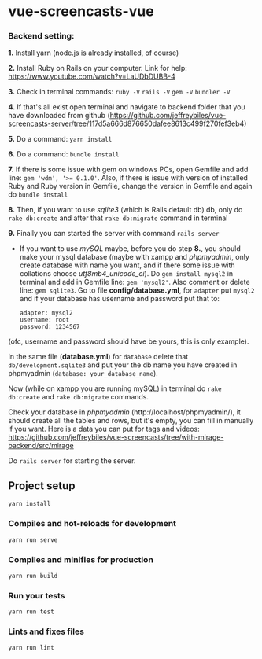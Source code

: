 
# vue-screencasts-vue

### Backend setting:
**1.** Install yarn (node.js is already installed, of course)

**2.** Install Ruby on Rails on your computer. Link for help: https://www.youtube.com/watch?v=LaUDbDUBB-4

**3.** Check in terminal commands:
	```ruby -V```
	```rails -V```
	```gem -V```
	```bundler -V```
	
**4.** If that's all exist open terminal and navigate to backend folder that you have downloaded from github (https://github.com/jeffreybiles/vue-screencasts-server/tree/117d5a666d876650dafee8613c499f270fef3eb4)

**5.** Do a command: ```yarn install```

**6.** Do a command: ```bundle install```

**7.** If there is some issue with gem on windows PCs, open Gemfile and add line: ```gem 'wdm', '>= 0.1.0'```.
Also, if there is issue with version of installed Ruby and Ruby version in Gemfile, change the version in Gemfile and again do ```bundle install```

**8.** Then, if you want to use *sqlite3* (which is Rails default db) db, only do ```rake db:create``` and after that ```rake db:migrate``` command in terminal

**9.** Finally you can started the server with command ```rails server```


* If you want to use *mySQL* maybe, before you do step **8.**, you should make your mysql database (maybe with xampp and *phpmyadmin*, only create database with name you want, and if there some issue with collations choose *utf8mb4_unicode_ci*).
Do ```gem install mysql2``` in terminal and add in Gemfile line: ```gem 'mysql2'```. Also comment or delete line: ```gem sqlite3```.
Go to file **config/database.yml**, for ```adapter``` put ```mysql2``` and if your database has username and password put that to:
	```
	adapter: mysql2
	username: root
	password: 1234567
	```
	
(ofc, username and password should have be yours, this is only example).

In the same file (**database.yml**) for ```database``` delete that ```db/development.sqlite3``` and put your the db name you have created in phpmyadmin (```database: your_database_name```).

Now (while on xampp you are running mySQL) in terminal do ```rake db:create``` and ```rake db:migrate``` commands.

Check your database in *phpmyadmin* (http://localhost/phpmyadmin/), it should create all the tables and rows, but it's empty, you can fill in manually if you want. Here is a data you can put for tags and videos: https://github.com/jeffreybiles/vue-screencasts/tree/with-mirage-backend/src/mirage

Do ```rails server``` for starting the server.



## Project setup
```
yarn install
```

### Compiles and hot-reloads for development
```
yarn run serve
```

### Compiles and minifies for production
```
yarn run build
```

### Run your tests
```
yarn run test
```

### Lints and fixes files
```
yarn run lint
```
